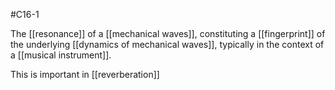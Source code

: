 #C16-1 

The [[resonance]] of a [[mechanical waves]], constituting a [[fingerprint]] of the underlying [[dynamics of mechanical waves]], typically in the context of a [[musical instrument]].

This is important in [[reverberation]]